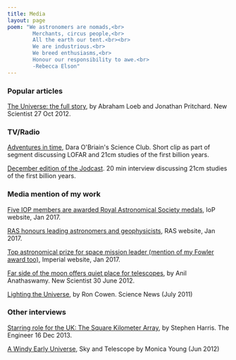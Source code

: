 ```yaml
---
title: Media
layout: page
poem: "We astronomers are nomads,<br>
		Merchants, circus people,<br>
		All the earth our tent.<br><br>
		We are industrious.<br>
		We breed enthusiasms,<br>
		Honour our responsibility to awe.<br>
		-Rebecca Elson"
---
```


### Popular articles[The Universe: the full story](http://www.newscientist.com/article/mg21628881.900-the-universe-the-full-story.html), by Abraham Loeb and Jonathan Pritchard. New Scientist 27 Oct 2012.

### TV/Radio[Adventures in time](http://www.bbc.co.uk/programmes/b037yy59), Dara O\'Briain\'s Science Club. Short clip as part of segment discussing LOFAR and		  21cm studies of the first billion years. 

[December edition of the Jodcast](http://www.jodcast.net/archive/201312Extra/). 20 min interview		  discussing 21cm studies of the first billion years. 
### Media mention of my work

[Five IOP members are awarded Royal Astronomical Society medals](http://www.iop.org/news/17/jan/page_68867.html), IoP website, Jan 2017.

[RAS honours leading astronomers and geophysicists](https://www.ras.org.uk/news-and-press/2943-ras-honours-leading-astronomers-and-geophysicists-2017), RAS website, Jan 2017.

[Top astronomical prize for space mission leader (mention of my Fowler award too)](http://www3.imperial.ac.uk/newsandeventspggrp/imperialcollege/newssummary/news_16-1-2017-10-13-7), Imperial website, Jan 2017.[Far side of the moon offers quiet place for telescopes](http://www.newscientist.com/article/mg21428713.300-far-side-of-the-moon-offers-quiet-place-for-telescopes.html), by Anil Anathaswamy. New Scientist 30 June 2012.

[Lighting the Universe](http://www.sciencenews.org/view/feature/id/332411/title/Lighting_the_universe),  by Ron Cowen. Science News (July 2011)		### Other interviews[Starring role for the UK: The Square Kilometer Array](http://www.theengineer.co.uk/electronics/in-depth/starring-role-for-uk-the-square-kilometre-array/1017690.article), by Stephen Harris. The Engineer 16 Dec 2013.		[A Windy Early Universe](http://www.skyandtelescope.com/news/A-Windy-Early-Universe-159762715.html), Sky and Telescope by Monica Young (Jun 2012)